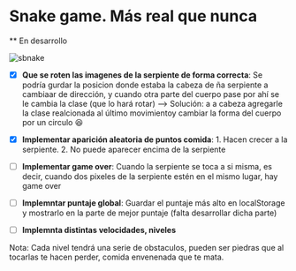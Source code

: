 # Snake game. Más real que nunca

** En desarrollo

![sbnake](https://user-images.githubusercontent.com/88730883/201002829-1350ab80-e735-47c5-9405-8b5c5f844ab3.png)


- [X] **Que se roten las imagenes de la serpiente de forma correcta**: Se podría gurdar la posicion donde estaba la cabeza de ña serpiente a cambiaar de dirección, y cuando otra parte del cuerpo pase por ahí se le cambia la clase (que lo hará rotar) --> Solución: a a cabeza agregarle la clase realcionada al último movimientoy cambiar la forma del cuerpo por un circulo 😆

- [X] **Implementar aparición aleatoria de puntos comida**: 1. Hacen crecer a la serpiente. 2. No puede aparecer encima de la serpiente

- [ ] **Implementar game over**: Cuando la serpiente se toca a si misma, es decir, cuando dos pixeles de la serpiente estén en el mismo lugar, hay game over

- [ ] **Implemntar puntaje global**: Guardar el puntaje más alto en localStorage y mostrarlo en la parte de mejor puntaje (falta desarrollar dicha parte)

- [ ] **Implemnta distintas velocidades, niveles**

Nota: Cada nivel tendrá una serie de obstaculos, pueden ser piedras que al tocarlas te hacen perder, comida envenenada que te mata.
